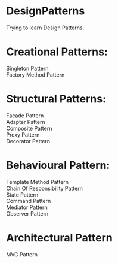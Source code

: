 # DesignPatterns
Trying to learn Design Patterns.
  
# Creational Patterns:  
Singleton Pattern  
Factory Method Pattern  
  
# Structural Patterns:  
Facade Pattern  
Adapter Pattern  
Composite Pattern  
Proxy Pattern  
Decorator Pattern  
  
# Behavioural Pattern:  
Template Method Pattern  
Chain Of Responsibility Pattern  
State Pattern  
Command Pattern  
Mediator Pattern  
Observer Pattern  

# Architectural Pattern
MVC Pattern  
